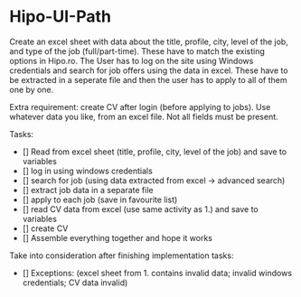# Hipo-UI-Path

Create an excel sheet with data about the title, profile, city, level of the job, and type of the job (full/part-time). These have to match the existing options in Hipo.ro. The User has to log on the site using Windows credentials and search for job offers using the data in excel. These have to be extracted in a seperate file and then the user has to apply to all of them one by one.

Extra requirement: create CV after login (before applying to jobs). Use whatever data you like, from an excel file. Not all fields must be present.

Tasks:
- [] Read from excel sheet (title, profile, city, level of the job) and save to variables
- [] log in using windows credentials
- [] search for job (using data extracted from excel -> advanced search)
- [] extract job data in a separate file
- [] apply to each job (save in favourite list)
- [] read CV data from excel (use same activity as 1.) and save to variables
- [] create CV
- [] Assemble everything together and hope it works

Take into consideration after finishing implementation tasks:
- [] Exceptions: (excel sheet from 1. contains invalid data; invalid windows credentials; CV data invalid)
